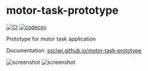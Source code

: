 # motor-task-prototype

[![CI](https://github.com/ssciwr/motor-task-prototype/actions/workflows/ci.yml/badge.svg)](https://github.com/ssciwr/motor-task-prototype/actions/workflows/ci.yml)
[![codecov](https://codecov.io/gh/ssciwr/motor-task-prototype/branch/main/graph/badge.svg?token=sjsAdTyLH1)](https://codecov.io/gh/ssciwr/motor-task-prototype)

Prototype for motor task application

Documentation: [ssciwr.github.io/motor-task-prototype](https://ssciwr.github.io/motor-task-prototype/)

![screenshot](https://raw.githubusercontent.com/ssciwr/motor-task-prototype/main/docs/quickstart/images/gui.png)
![screenshot](https://raw.githubusercontent.com/ssciwr/motor-task-prototype/main/docs/quickstart/images/results.png)
